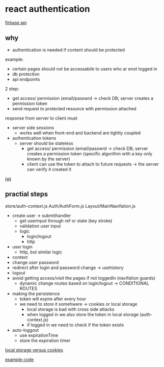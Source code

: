 # react authentication

[firbase api](https://firebase.google.com/docs/reference/rest/auth)

## why

- authentication is needed if content should be protected

example:
- certain pages should not be accessabile to users who ar enot logged in
- db protection
- api endpoints

2 step:
- get access/ permission (email/passwrd -> check DB; server creates a permission token
- send request to protected resource with permission attached

response from server to client must
- server side sessions
  - works well when front-end and backend are tightly coupled
- authentication tokens
  - server should be stateless
    - get access/ permission (email/passwrd -> check DB; server creates a permission token (specific algorithm with a key only known by the server)
    - client can use the token to attach to future requests -> the server can verify it created it

[jwt](https://jwt.io)

## practial steps

store/auth-context.js
Auth/AuthForm.js
Layout/MainNavifation.js

- create user -> submithandler
  - get userinput through ref or state (key stroke)
  - validation user input
  - logic
    - login/logout
    - http
- user login
  - http, but similar logic
- context
- change user password
- redirect after login and password change -> usehistory
- logout
- avoid getting access/visit the pages if not loggedIn (navifation guards)
  - dynamic change routes based on login/logout -> CONDITIONAL ROUTES
- making the persistence
  - token will expire after every hour
  - we need to store it somehwere -> cookies or local storage
    - local storage is bad with cross side attacks
    - when logged in we also store the token in local storage (auth-context.js)
    - if logged in we need to check if the token exists
- auto-loggout
  - use expirationTime
  - store the expiration timer


[local storage versus cookies](https://academind.com/tutorials/localstorage-vs-cookies-xss)

[example code](https://github.com/academind/react-complete-guide-code/tree/22-authentication)